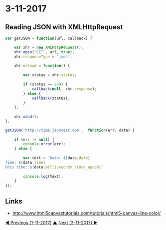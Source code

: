 # 3-11-2017

## Reading JSON with XMLHttpRequest
```javascript
var getJSON = function(url, callback) {

    var xhr = new XMLHttpRequest();
    xhr.open('GET', url, true);
    xhr.responseType = 'json';
    
    xhr.onload = function() {
    
        var status = xhr.status;
        
        if (status == 200) {
            callback(null, xhr.response);
        } else {
            callback(status);
        }
    };
    
    xhr.send();
};

getJSON('http://time.jsontest.com',  function(err, data) {
    
    if (err != null) {
        console.error(err);
    } else {
        
        var text = `Date: ${data.date}
Time: ${data.time}
Unix time: ${data.milliseconds_since_epoch}`
    
        console.log(text);
    }
});

```

## Links
* http://www.html5canvastutorials.com/tutorials/html5-canvas-line-color/


[◀ Previous (1-11-2017)](https://github.com/humayuns/Workspace/blob/master/Diary/2017/November/1/notebook.md) [▲](https://github.com/humayuns/Workspace/tree/master/Diary/2017/November)
[Next (3-11-2017) ▶](https://github.com/humayuns/Workspace/blob/master/Diary/2017/November/3/notebook.md)